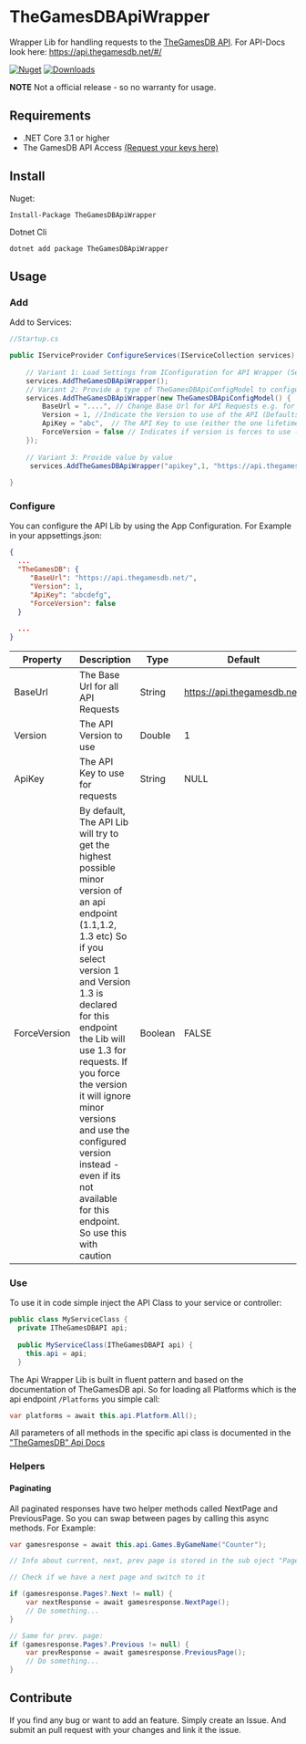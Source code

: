 # TheGamesDBApiWrapper
Wrapper Lib for handling requests to the [TheGamesDB API](https://thegamesdb.net/).
For API-Docs look here: https://api.thegamesdb.net/#/

[![Nuget](https://img.shields.io/nuget/v/TheGamesDBApiWrapper?style=for-the-badge)](https://www.nuget.org/packages/TheGamesDBApiWrapper/) [![Downloads](https://img.shields.io/nuget/dt/TheGamesDBApiWrapper?style=for-the-badge)](https://www.nuget.org/packages/TheGamesDBApiWrapper/)

**NOTE** Not a official release - so no warranty for usage.

## Requirements
* .NET Core 3.1 or higher
* The GamesDB API Access [(Request your keys here)](https://forums.thegamesdb.net/viewforum.php?f=10)
## Install
Nuget:
```
Install-Package TheGamesDBApiWrapper 
```

Dotnet Cli
```
dotnet add package TheGamesDBApiWrapper
```

## Usage
### Add
Add to Services:

```C#
//Startup.cs

public IServiceProvider ConfigureServices(IServiceCollection services) {
    
    // Variant 1: Load Settings from IConfiguration for API Wrapper (See Readme.md -> Configure for more details):
    services.AddTheGamesDBApiWrapper();
    // Variant 2: Provide a type of TheGamesDBApiConfigModel to configure the api lib.
    services.AddTheGamesDBApiWrapper(new TheGamesDBApiConfigModel() {
        BaseUrl = "....", // Change Base Url for API Requests e.g. for proxies (Defaults to: https://api.thegamesdb.net/)
        Version = 1, //Indicate the Version to use of the API (Defaults to 1)
        ApiKey = "abc",  // The API Key to use (either the one lifetime private key or the public key received by the API Team of "TheGamesDB" see "Requirements",
        ForceVersion = false // Indicates if version is forces to use - see Configure Readme Section for more
    });
    
    // Variant 3: Provide value by value
     services.AddTheGamesDBApiWrapper("apikey",1, "https://api.thegamesdb.net/");
  
}
```
### Configure
You can configure the API Lib by using the App Configuration.
For Example in your appsettings.json: 
```JSON
{
  ...
  "TheGamesDB": {
     "BaseUrl": "https://api.thegamesdb.net/",
     "Version": 1,
     "ApiKey": "abcdefg",
     "ForceVersion": false
  }
  
  ...
}
```
Property | Description | Type | Default
------------ | ------------- | ------------- | -------------
BaseUrl | The Base Url for all API Requests | String | https://api.thegamesdb.net/
Version | The API Version to use | Double | 1
ApiKey | The API Key to use for requests | String | NULL
ForceVersion | By default, The API Lib will try to get the highest possible minor version of an api endpoint (1.1,1.2, 1.3 etc) So if you select version 1 and Version 1.3 is declared for this endpoint the Lib will use 1.3 for requests. If you force the version it will ignore minor versions and use the configured version instead - even if its not available for this endpoint. So use this with caution | Boolean | FALSE




### Use

To use it in code simple inject the API Class to your service or controller:

```C#
public class MyServiceClass { 
  private ITheGamesDBAPI api;
  
  public MyServiceClass(ITheGamesDBAPI api) {
    this.api = api;
  }
```

The Api Wrapper Lib is built in fluent pattern and based on the documentation of TheGamesDB api.
So for loading all Platforms which is the api endpoint `/Platforms` you simple call:

```C#
var platforms = await this.api.Platform.All();
```

All parameters of all methods in the specific api class is documented in the ["TheGamesDB" Api Docs](https://api.thegamesdb.net/#/)

### Helpers
#### Paginating
All paginated responses have two helper methods called NextPage and PreviousPage. So you can swap between pages by calling this async methods.
For Example:
```C#
var gamesresponse = await this.api.Games.ByGameName("Counter");

// Info about current, next, prev page is stored in the sub oject "Pages"

// Check if we have a next page and switch to it

if (gamesresponse.Pages?.Next != null) {
    var nextResponse = await gamesresponse.NextPage();
    // Do something...
}

// Same for prev. page:
if (gamesresponse.Pages?.Previous != null) {
    var prevResponse = await gamesresponse.PreviousPage();
    // Do something...
}
```

## Contribute
If you find any bug or want to add an feature. Simply create an Issue. And submit an pull request with your changes and link it the issue.


